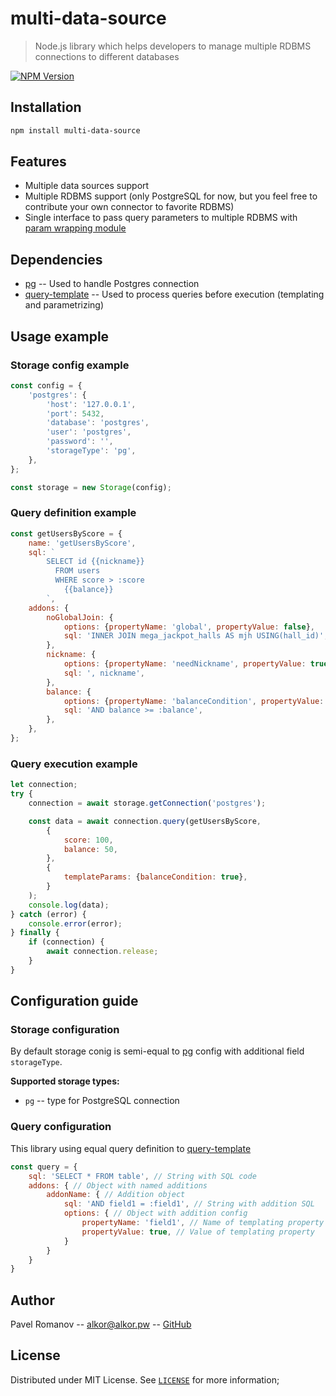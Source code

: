 # multi-data-source
> Node.js library which helps developers to manage multiple RDBMS connections to different databases

[![NPM Version][npm-image]][npm-url]

## Installation

```sh
npm install multi-data-source
```

## Features

* Multiple data sources support
* Multiple RDBMS support (only PostgreSQL for now, but you feel free to contribute your own connector to favorite RDBMS)
* Single interface to pass query parameters to multiple RDBMS with [param wrapping module](https://github.com/shikyaro/node-query-template)


## Dependencies

* [pg](https://github.com/brianc/node-postgres) -- Used to handle Postgres connection
* [query-template](https://github.com/shikyaro/node-query-template) -- Used to process queries before execution (templating and parametrizing)

## Usage example

### Storage config example

```js
const config = {
    'postgres': {
        'host': '127.0.0.1',
        'port': 5432,
        'database': 'postgres',
        'user': 'postgres',
        'password': '',
        'storageType': 'pg',
    },
};

const storage = new Storage(config);
```

### Query definition example

```js
const getUsersByScore = {
    name: 'getUsersByScore',
    sql: `
        SELECT id {{nickname}}
          FROM users
          WHERE score > :score
            {{balance}}
        `,
    addons: {
        noGlobalJoin: {
            options: {propertyName: 'global', propertyValue: false},
            sql: 'INNER JOIN mega_jackpot_halls AS mjh USING(hall_id)',
        },
        nickname: {
            options: {propertyName: 'needNickname', propertyValue: true},
            sql: ', nickname',
        },
        balance: {
            options: {propertyName: 'balanceCondition', propertyValue: true},
            sql: 'AND balance >= :balance',
        },
    },
};
```

### Query execution example

```js
let connection;
try {
    connection = await storage.getConnection('postgres');

    const data = await connection.query(getUsersByScore,
        {
            score: 100,
            balance: 50,
        },
        {
            templateParams: {balanceCondition: true},
        }
    );
    console.log(data);
} catch (error) {
    console.error(error);
} finally {
    if (connection) {
        await connection.release;
    }
}
```

## Configuration guide

### Storage configuration
By default storage conig is semi-equal to [pg](https://github.com/brianc/node-postgres) config with additional field `storageType`.

**Supported storage types:**
* `pg` -- type for PostgreSQL connection

### Query configuration
This library using equal query definition to [query-template](https://github.com/shikyaro/node-query-template)

```js
const query = {
    sql: 'SELECT * FROM table', // String with SQL code
    addons: { // Object with named additions
        addonName: { // Addition object
            sql: 'AND field1 = :field1', // String with addition SQL
            options: { // Object with addition config
                propertyName: 'field1', // Name of templating property
                propertyValue: true, // Value of templating property
            }
        }   
    }
}
```

## Author

Pavel Romanov -- alkor@alkor.pw -- [GitHub](https://github.com/Shikyaro)

## License

Distributed under MIT License. See [`LICENSE`](./LICENSE) for more information;

[npm-image]: https://img.shields.io/npm/v/multi-data-source.svg?style=flat-square
[npm-url]: https://npmjs.org/package/multi-data-source